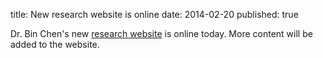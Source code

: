 title: New research website is online
date: 2014-02-20
published: true

Dr. Bin Chen's new [research website](http://www.soest.hawaii.edu/HIGP/Faculty/binchen/) is online today. More content will be added to the website.


